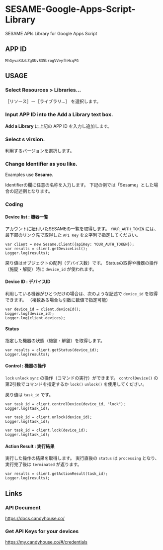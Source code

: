 SESAME-Google-Apps-Script-Library
=================================

SESAME APIs Library for Google Apps Script

APP ID
------

```
MhGyvaXUzLZgSUv835brogVVeyfhHcqFG
```

USAGE
-----

### Select Resources > Libraries...

［リソース］ー［ライブラリ…］ を選択します。

### Input APP ID into the **Add a Library** text box.

**Add a Library** に上記の APP ID を入力し追加します。

### Select s virsion.

利用するバージョンを選択します。

### Change Identifier as you like.

Examples use **Sesame**.

Identifierの欄に任意の名称を入力します。
下記の例では「Sesame」とした場合の記述例となります。

### Coding

#### Device list : 機器一覧

アカウントに紐付いたSESAMEの一覧を取得します。
`YOUR_AUTH_TOKEN` には、最下部のリンク先で取得した `API Key` を文字列で指定してください。

```javascirpt
var client = new Sesame.Client({apiKey: YOUR_AUTH_TOKEN});
var results = client.getDeviceList();
Logger.log(results);
```
戻り値はオブジェクトの配列（デバイス数）です。
Statusの取得や機器の操作（施錠・解錠）時に `device_id` が使われます。

#### Device ID : デバイスID

利用している機器がひとつだけの場合は、次のような記述で `device_id` を取得できます。
（複数ある場合も引数に数値で指定可能）

```javascirpt
var device_id = client.deviceId();
Logger.log(device_id);
Logger.log(client.devices);
```

#### Status

指定した機器の状態（施錠・解錠）を取得します。

```javascirpt
var results = client.getStatus(device_id);
Logger.log(results);
```

#### Control : 機器の操作

`lock` `unlock` `sync` の操作（コマンドの実行）ができます。
`controlDevice()` の第2引数でコマンドを指定するか `lock()` `unlock()` を使用してください。

戻り値は `task_id` です。

```javascirpt
var task_id = client.controlDevice(device_id, "lock");
Logger.log(task_id);

var task_id = client.unlock(device_id);
Logger.log(task_id);

var task_id = client.lock(device_id);
Logger.log(task_id);
```

#### Action Result : 実行結果

実行した操作の結果を取得します。
実行直後の `status` は `processing` となり、実行完了後は `terminated` が返ります。

```javascirpt
var results = client.getActionResult(task_id);
Logger.log(results);
```

## Links

### API Document

https://docs.candyhouse.co/

### Get API Keys for your devices

https://my.candyhouse.co/#/credentials
